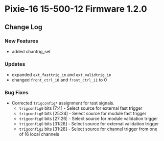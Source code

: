 # Pixie-16 15-500-12 Firmware 1.2.0

## Change Log

### New Features

* added chantrig_sel

### Updates

* expanded `ext_fasttrig_in` and `ext_validtrig_in`
* changed `front_ctrl_i0` and `front_ctrl_i1` to 0

### Bug Fixes

* Corrected `trigconfig*` assignment for test signals.
    * `trigconfig0` bits [7:4] - Select source for external fast trigger
    * `trigconfig0` bits [25:24] - Select source for module fast trigger
    * `trigconfig0` bits [27:26] - Select source for module validation trigger
    * `trigconfig0` bits [31:28] - Select source for external validation trigger
    * `trigconfig2` bits [31:28] - Select source for channel trigger from one of 16 local channels